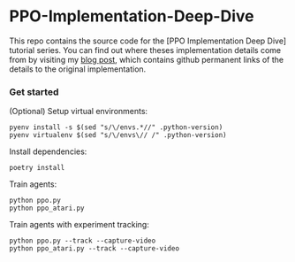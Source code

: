 # PPO-Implementation-Deep-Dive

This repo contains the source code for the [PPO Implementation Deep Dive] tutorial series. 
You can find out where theses implementation details come from by visiting 
my [blog post](https://costa.sh/blog-the-32-implementation-details-of-ppo.html), which contains
github permanent links of the details to the original implementation.


### Get started

(Optional) Setup virtual environments:
```
pyenv install -s $(sed "s/\/envs.*//" .python-version)
pyenv virtualenv $(sed "s/\/envs\// /" .python-version)
```

Install dependencies:
```
poetry install
```

Train agents:
```
python ppo.py
python ppo_atari.py
```

Train agents with experiment tracking:
```
python ppo.py --track --capture-video
python ppo_atari.py --track --capture-video
```
